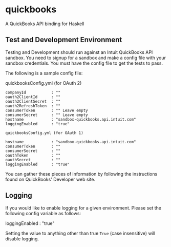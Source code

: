 quickbooks
==========


A QuickBooks API binding for Haskell

Test and Development Environment
--------------------------------

Testing and Development should run against an Intuit QuickBooks API sandbox. You need to signup for a sandbox and make a config file with your sandbox credentials. You must have the config file to get the tests to pass.

The following is a sample config file:

quickbooksConfig.yml (for OAuth 2)

```
companyId           : ""
oauth2ClientId      : ""
oauth2ClientSecret  : ""
oauth2RefreshToken  : ""
consumerToken       : "" Leave empty
consumerSecret      : "" Leave empty
hostname            : "sandbox-quickbooks.api.intuit.com"
loggingEnabled      : "true"

quickbooksConfig.yml (for OAuth 1)

hostname            : "sandbox-quickbooks.api.intuit.com"
consumerToken       : ""
consumerSecret      : ""
oauthToken          : ""
oauthSecret         : ""
loggingEnabled      : "true"
```

You can gather these pieces of information by following the instructions found on QuickBooks' Developer web site.

Logging
-------

If you would like to enable logging for a given environment. Please set the following config variable as follows:

loggingEnabled : "true"

Setting the value to anything other than true `True` (case insensitive) will disable logging.



